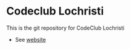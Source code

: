 # Codeclub Lochristi

This is the git repository for CodeClub Lochristi

* See [website](https://binomaiheu.github.io/codeclublochristi/)

